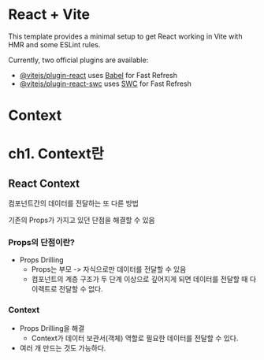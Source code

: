 # React + Vite

This template provides a minimal setup to get React working in Vite with HMR and some ESLint rules.

Currently, two official plugins are available:

- [@vitejs/plugin-react](https://github.com/vitejs/vite-plugin-react/blob/main/packages/plugin-react/README.md) uses [Babel](https://babeljs.io/) for Fast Refresh
- [@vitejs/plugin-react-swc](https://github.com/vitejs/vite-plugin-react-swc) uses [SWC](https://swc.rs/) for Fast Refresh

# Context
# ch1. Context란
## React Context
컴포넌트간의 데이터를 전달하는 또 다른 방법

기존의 Props가 가지고 있던 단점을 해결할 수 있음

### Props의 단점이란?
- Props Drilling
    - Props는 부모 -> 자식으로만 데이터를 전달할 수 있음
    - 컴포넌트의 계층 구조가 두 단계 이상으로 깊어지게 되면 데이터를 전달할 때 다이렉트로 전달할 수 없다.
 
### Context
- Props Drilling을 해결
  - Context가 데이터 보관서(객체) 역할로 필요한 데이터를 전달할 수 있다.
- 여러 개 만드는 것도 가능하다.